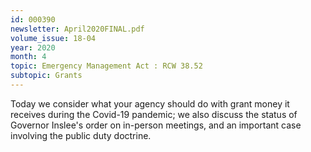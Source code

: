 ```yaml
---
id: 000390
newsletter: April2020FINAL.pdf
volume_issue: 18-04
year: 2020
month: 4
topic: Emergency Management Act : RCW 38.52
subtopic: Grants
---
```


Today we consider what your agency should do with grant money it receives during the Covid-19 pandemic; we also discuss the status of Governor Inslee's order on in-person meetings, and an important case involving the public duty doctrine.